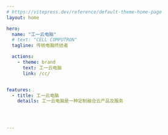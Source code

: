 ```yaml
---
# https://vitepress.dev/reference/default-theme-home-page
layout: home

hero:
  name: "工一云电脑"
  # text: "CELL COMPUTRON"
  tagline: 传统电脑终结者

  actions:
    - theme: brand
      text: 工一云电脑
      link: /cc/


features:
  - title: 工一云电脑
    details: 工一云电脑是一种定制融合云产品及服务




---
```

